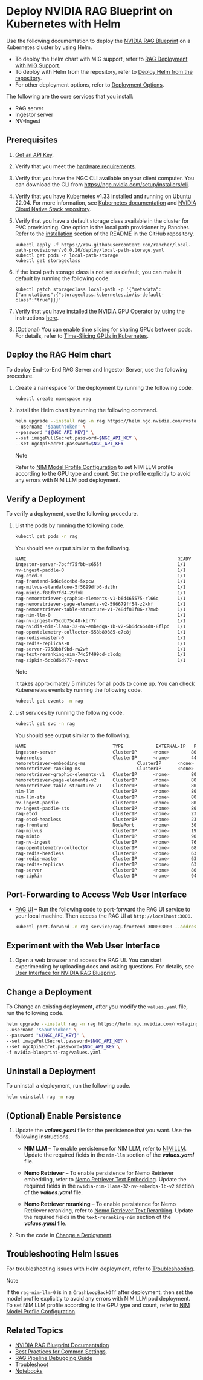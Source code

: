 <!--
  SPDX-FileCopyrightText: Copyright (c) 2025 NVIDIA CORPORATION & AFFILIATES. All rights reserved.
  SPDX-License-Identifier: Apache-2.0
-->
# Deploy NVIDIA RAG Blueprint on Kubernetes with Helm

Use the following documentation to deploy the [NVIDIA RAG Blueprint](readme.md) on a Kubernetes cluster by using Helm. 

- To deploy the Helm chart with MIG support, refer to [RAG Deployment with MIG Support](./mig-deployment.md). 
- To deploy with Helm from the repository, refer to [Deploy Helm from the repository](deploy-helm-from-repo.md).
- For other deployment options, refer to [Deployment Options](readme.md#deployment-options-for-rag-blueprint).

The following are the core services that you install:

- RAG server
- Ingestor server
- NV-Ingest


## Prerequisites

1. [Get an API Key](api-key.md).

2. Verify that you meet the [hardware requirements](support-matrix.md).

3. Verify that you have the NGC CLI available on your client computer. You can download the CLI from <https://ngc.nvidia.com/setup/installers/cli>.

4. Verify that you have Kubernetes v1.33 installed and running on Ubuntu 22.04. For more information, see [Kubernetes documentation](https://kubernetes.io/docs/setup/) and [NVIDIA Cloud Native Stack repository](https://github.com/NVIDIA/cloud-native-stack/).

5. Verify that you have a default storage class available in the cluster for PVC provisioning. One option is the local path provisioner by Rancher.   Refer to the [installation](https://github.com/rancher/local-path-provisioner?tab=readme-ov-file#installation) section of the README in the GitHub repository.

    ```console
    kubectl apply -f https://raw.githubusercontent.com/rancher/local-path-provisioner/v0.0.26/deploy/local-path-storage.yaml
    kubectl get pods -n local-path-storage
    kubectl get storageclass
    ```

6. If the local path storage class is not set as default, you can make it default by running the following code.

    ```
    kubectl patch storageclass local-path -p '{"metadata": {"annotations":{"storageclass.kubernetes.io/is-default-class":"true"}}}'
    ```

7. Verify that you have installed the NVIDIA GPU Operator by using the instructions [here](https://docs.nvidia.com/datacenter/cloud-native/gpu-operator/latest/getting-started.html).

8. (Optional) You can enable time slicing for sharing GPUs between pods. For details, refer to [Time-Slicing GPUs in Kubernetes](https://docs.nvidia.com/datacenter/cloud-native/gpu-operator/latest/gpu-sharing.html).



## Deploy the RAG Helm chart

To deploy End-to-End RAG Server and Ingestor Server, use the following procedure.

1. Create a namespace for the deployment by running the following code.

    ```sh
    kubectl create namespace rag
    ```

2. Install the Helm chart by running the following command.

    ```sh
    helm upgrade --install rag -n rag https://helm.ngc.nvidia.com/nvstaging/blueprint/charts/nvidia-blueprint-rag-v2.3.0.tgz \
    --username '$oauthtoken' \
    --password "${NGC_API_KEY}" \
    --set imagePullSecret.password=$NGC_API_KEY \
    --set ngcApiSecret.password=$NGC_API_KEY
    ```

    > [!NOTE]
    > Refer to [NIM Model Profile Configuration](model-profiles.md) to set NIM LLM profile according to the GPU type and count.
    > Set the profile explicitly to avoid any errors with NIM LLM pod deployment.


## Verify a Deployment

To verify a deployment, use the following procedure.

1. List the pods by running the following code.

    ```sh
    kubectl get pods -n rag
    ```

    You should see output similar to the following.

    ```sh
    NAME                                                        READY   STATUS    RESTARTS      AGE
    ingestor-server-7bcff75fbb-s655f                            1/1     Running   0             23m
    nv-ingest-paddle-0                                          1/1     Running   0             23m
    rag-etcd-0                                                  1/1     Running   0             23m
    rag-frontend-5d6c6dc4bd-5xpcw                               1/1     Running   0             23m
    rag-milvus-standalone-5f5699dfb6-dzlhr                      1/1     Running   3 (23m ago)   23m
    rag-minio-f88fb7fd4-29fxk                                   1/1     Running   0             23m
    rag-nemoretriever-graphic-elements-v1-b6d465575-rl66q       1/1     Running   0             23m
    rag-nemoretriever-page-elements-v2-596679ff54-z2kkf         1/1     Running   0             23m
    rag-nemoretriever-table-structure-v1-748df88f86-z7mwb       1/1     Running   0             23m
    rag-nim-llm-0                                               1/1     Running   0             23m
    rag-nv-ingest-75cdb75c48-kbr7r                              1/1     Running   0             23m
    rag-nvidia-nim-llama-32-nv-embedqa-1b-v2-5b6dc664d8-8flpd   1/1     Running   0             23m
    rag-opentelemetry-collector-558b89885-c7c8j                 1/1     Running   0             23m
    rag-redis-master-0                                          1/1     Running   0             23m
    rag-redis-replicas-0                                        1/1     Running   0             23m
    rag-server-7758bbf9bd-rw2wh                                 1/1     Running   0             23m
    rag-text-reranking-nim-74c5f499cd-clcdg                     1/1     Running   0             23m
    rag-zipkin-5dc8d6d977-nqvvc                                 1/1     Running   0             23m
    ```

    > [!Note]
    > It takes approximately 5 minutes for all pods to come up. You can check Kuberenetes events by running the following code. 
    >
    > ```sh
    > kubectl get events -n rag
    > ```

2.  List services by running the following code.

    ```sh
    kubectl get svc -n rag
    ```

    You should see output similar to the following.

    ```sh
    NAME                                TYPE            EXTERNAL-IP   PORT(S)                                                   AGE
    ingestor-server                     ClusterIP      <none>        8082/TCP                                                  26m
    kubernetes                          ClusterIP      <none>        443/TCP                                                   4d20h
    nemoretriever-embedding-ms                   ClusterIP      <none>        8000/TCP                                                  26m
    nemoretriever-ranking-ms                     ClusterIP      <none>        8000/TCP                                                  26m
    nemoretriever-graphic-elements-v1   ClusterIP      <none>        8000/TCP,8001/TCP                                         26m
    nemoretriever-page-elements-v2      ClusterIP      <none>        8000/TCP,8001/TCP                                         26m
    nemoretriever-table-structure-v1    ClusterIP      <none>        8000/TCP,8001/TCP                                         26m
    nim-llm                             ClusterIP      <none>        8000/TCP                                                  26m
    nim-llm-sts                         ClusterIP      <none>        8000/TCP                                                  26m
    nv-ingest-paddle                    ClusterIP      <none>        8000/TCP,8001/TCP                                         26m
    nv-ingest-paddle-sts                ClusterIP      <none>        8000/TCP,8001/TCP                                         26m
    rag-etcd                            ClusterIP      <none>        2379/TCP,2380/TCP                                         26m
    rag-etcd-headless                   ClusterIP      <none>        2379/TCP,2380/TCP                                         26m
    rag-frontend                        NodePort       <none>        3000:31645/TCP                                            26m
    rag-milvus                          ClusterIP      <none>        19530/TCP,9091/TCP                                        26m
    rag-minio                           ClusterIP      <none>        9000/TCP                                                  26m
    rag-nv-ingest                       ClusterIP      <none>        7670/TCP                                                  26m
    rag-opentelemetry-collector         ClusterIP      <none>        6831/UDP,14250/TCP,14268/TCP,4317/TCP,4318/TCP,9411/TCP   26m
    rag-redis-headless                  ClusterIP      <none>        6379/TCP                                                  26m
    rag-redis-master                    ClusterIP      <none>        6379/TCP                                                  26m
    rag-redis-replicas                  ClusterIP      <none>        6379/TCP                                                  26m
    rag-server                          ClusterIP      <none>        8081/TCP                                                  26m
    rag-zipkin                          ClusterIP      <none>        9411/TCP                                                  26m
    ```


## Port-Forwarding to Access Web User Interface

- [RAG UI](user-interface.md) – Run the following code to port-forward the RAG UI service to your local machine. Then access the RAG UI at `http://localhost:3000`.

  ```sh
  kubectl port-forward -n rag service/rag-frontend 3000:3000 --address 0.0.0.0
  ```

## Experiment with the Web User Interface

1. Open a web browser and access the RAG UI. You can start experimenting by uploading docs and asking questions. For details, see [User Interface for NVIDIA RAG Blueprint](user-interface.md).


## Change a Deployment

To Change an existing deployment, after you modify the `values.yaml` file, run the following code.

```sh
helm upgrade --install rag -n rag https://helm.ngc.nvidia.com/nvstaging/blueprint/charts/nvidia-blueprint-rag-v2.3.0.tgz \
--username '$oauthtoken' \
--password "${NGC_API_KEY}" \
--set imagePullSecret.password=$NGC_API_KEY \
--set ngcApiSecret.password=$NGC_API_KEY \
-f nvidia-blueprint-rag/values.yaml
```


## Uninstall a Deployment

To uninstall a deployment, run the following code.

```sh
helm uninstall rag -n rag
```


## (Optional) Enable Persistence

1. Update the ***values.yaml*** file for the persistence that you want. Use the following instructions.

    - **NIM LLM** – To enable persistence for NIM LLM, refer to [NIM LLM](https://docs.nvidia.com/nim/large-language-models/latest/deploy-helm.html#storage). Update the required fields in the `nim-llm` section of the ***values.yaml*** file.

    - **Nemo Retriever** – To enable persistence for Nemo Retriever embedding, refer to [Nemo Retriever Text Embedding](https://docs.nvidia.com/nim/nemo-retriever/text-embedding/latest/deploying.html#storage). Update the required fields in the `nvidia-nim-llama-32-nv-embedqa-1b-v2` section of the ***values.yaml*** file.

    - **Nemo Retriever reranking** – To enable persistence for Nemo Retriever reranking, refer to [Nemo Retriever Text Reranking](https://docs.nvidia.com/nim/nemo-retriever/text-reranking/latest/deploying.html#storage). Update the required fields in the `text-reranking-nim` section of the ***values.yaml*** file.

2. Run the code in [Change a Deployment](#change-a-deployment).



## Troubleshooting Helm Issues

For troubleshooting issues with Helm deployment, refer to [Troubleshooting](troubleshooting.md).

> [!NOTE]
> If the `rag-nim-llm-0` is in a `CrashLoopBackOff` after deployment, then set the model profile explicitly to avoid any errors with NIM LLM pod deployment. 
> To set NIM LLM profile according to the GPU type and count, refer to [NIM Model Profile Configuration](model-profiles.md).



## Related Topics

- [NVIDIA RAG Blueprint Documentation](readme.md)
- [Best Practices for Common Settings](accuracy_perf.md).
- [RAG Pipeline Debugging Guide](debugging.md)
- [Troubleshoot](troubleshooting.md)
- [Notebooks](notebooks.md)
